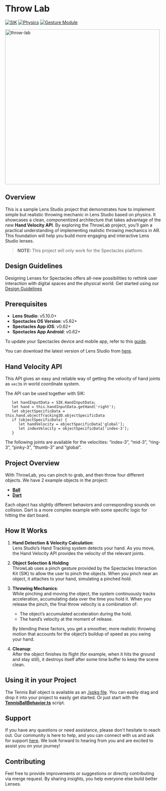 # Throw Lab

[![SIK](https://img.shields.io/badge/SIK-Light%20Gray?color=D3D3D3)](https://developers.snap.com/spectacles/spectacles-frameworks/spectacles-interaction-kit/features/overview?) [![Physics](https://img.shields.io/badge/Physics-Light%20Gray?color=D3D3D3)](https://developers.snap.com/lens-studio/features/physics/physics-overview?) [![Gesture Module](https://img.shields.io/badge/Gesture%20Module-Light%20Gray?color=D3D3D3)](https://developers.snap.com/spectacles/about-spectacles-features/apis/gesture-module?)

<img src="./README-ref/sample-list-throw-lab-rounded-edges.gif" alt="throw-lab" width="500" />

## Overview

This is a sample Lens Studio project that demonstrates how to implement simple but realistic throwing mechanic in Lens Studio based on physics. It showcases a clean, componentized architecture that takes advantage of the new **Hand Velocity API**.
By exploring the ThrowLab project, you’ll gain a practical understanding of implementing realistic throwing mechanics in AR. This foundation will help you build more engaging and interactive Lens Studio lenses.

> **NOTE:**
> This project will only work for the Spectacles platform.

## Design Guidelines

Designing Lenses for Spectacles offers all-new possibilities to rethink user interaction with digital spaces and the physical world.
Get started using our [Design Guidelines](https://developers.snap.com/spectacles/best-practices/design-for-spectacles/introduction-to-spatial-design)

## Prerequisites

- **Lens Studio**: v5.10.0+
- **Spectacles OS Version**: v5.62+
- **Spectacles App iOS**: v0.62+
- **Spectacles App Android**: v0.62+

To update your Spectacles device and mobile app, refer to this [guide](https://support.spectacles.com/hc/en-us/articles/30214953982740-Updating).

You can download the latest version of Lens Studio from [here](https://ar.snap.com/download?lang=en-US).

## Hand Velocity API

This API gives an easy and reliable way of getting the velocity of hand joints as `vec3`s in world coordinate system.

The API can be used together with SIK:

````
   let handInputData = SIK.HandInputData;
   let hand = this.handInputData.getHand('right');
   let objectSpecificData = this.hand.objectTracking3D.objectSpecificData
   if (objectSpecificData) {
      let handVelocity = objectSpecificData['global'];
      let indexVelocity = objectSpecificData['index-3'];
   }
````

The following joints are available for the velocities: “index-3”, “mid-3”, “ring-3”, “pinky-3”, “thumb-3” and “global”.

## Project Overview

With ThrowLab, you can pinch to grab, and then throw four different objects. We have 2 example objects in the project:

- [**Ball**](./Assets/Scripts/TennisBallBehavior.ts)
- [**Dart**](./Assets/Scripts/DartBehavior.ts)

Each object has slightly different behaviors and corresponding sounds on collision. Dart is a more complex example with some specific logic for hitting the dart board. 

## How It Works

1. **Hand Detection & Velocity Calculation**:  
   Lens Studio’s Hand Tracking system detects your hand. As you move, the Hand Velocity API provides the velocity of the relevant joints.

2. **Object Selection & Holding**  
   ThrowLab uses a pinch gesture provided by the Spectacles Interaction Kit (SIK) to allow the user to pinch the objects. When you pinch near an object, it attaches to your hand, simulating a pinched hold.

3. **Throwing Mechanics**:  
   While pinching and moving the object, the system continuously tracks acceleration, accumulating data over the time you hold it. When you release the pinch, the final throw velocity is a combination of:
   - The object’s accumulated acceleration during the hold.
   - The hand’s velocity at the moment of release.

   By blending these factors, you get a smoother, more realistic throwing motion that accounts for the object’s buildup of speed as you swing your hand.

4. **Cleanup**:  
   After the object finishes its flight (for example, when it hits the ground and stay still), it destroys itself after some time buffer to keep the scene clean.

## Using it in your Project

The Tennis Ball object is available as an [.lspkg file](./TennisBall_Importable.lspkg). You can easily drag and drop it into your project to easily get started. Or just start with the [**TennisBallBehavior.ts**](./Assets/Scripts/TennisBallBehavior.ts) script.

## Support

If you have any questions or need assistance, please don't hesitate to reach out. Our community is here to help, and you can connect with us and ask for support [here](https://www.reddit.com/r/Spectacles/). We look forward to hearing from you and are excited to assist you on your journey!

## Contributing

Feel free to provide improvements or suggestions or directly contributing via merge request. By sharing insights, you help everyone else build better Lenses.
